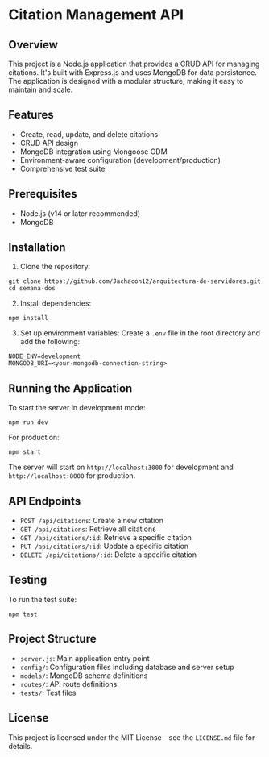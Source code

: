 # Citation Management API

## Overview

This project is a Node.js application that provides a CRUD API for managing citations. It's built with Express.js and uses MongoDB for data persistence. The application is designed with a modular structure, making it easy to maintain and scale.

## Features

- Create, read, update, and delete citations
- CRUD API design
- MongoDB integration using Mongoose ODM
- Environment-aware configuration (development/production)
- Comprehensive test suite

## Prerequisites

- Node.js (v14 or later recommended)
- MongoDB

## Installation

1. Clone the repository:

```
git clone https://github.com/Jachacon12/arquitectura-de-servidores.git
cd semana-dos
```

2. Install dependencies:

```
npm install
```

3. Set up environment variables:
   Create a `.env` file in the root directory and add the following:

```
NODE_ENV=development
MONGODB_URI=<your-mongodb-connection-string>
```

## Running the Application

To start the server in development mode:

```
npm run dev
```

For production:

```
npm start
```

The server will start on `http://localhost:3000` for development and `http://localhost:8000` for production.

## API Endpoints

- `POST /api/citations`: Create a new citation
- `GET /api/citations`: Retrieve all citations
- `GET /api/citations/:id`: Retrieve a specific citation
- `PUT /api/citations/:id`: Update a specific citation
- `DELETE /api/citations/:id`: Delete a specific citation

## Testing

To run the test suite:

```
npm test
```

## Project Structure

- `server.js`: Main application entry point
- `config/`: Configuration files including database and server setup
- `models/`: MongoDB schema definitions
- `routes/`: API route definitions
- `tests/`: Test files

## License

This project is licensed under the MIT License - see the `LICENSE.md` file for details.

